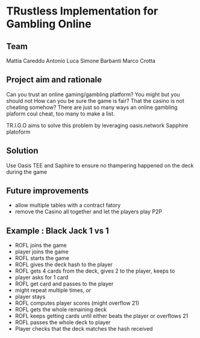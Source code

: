 # TRustless Implementation for Gambling Online


## Team

Mattia Careddu
Antonio Luca
Simone Barbanti
Marco Crotta

## Project aim and rationale

Can you trust an online gaming/gambling platform? You might but you should not
How can you be sure the game is fair? That the casino is not cheating somehow?
There are just so many ways an online gambling plaform coul cheat, too many to make 
a list.


TR.I.G.O aims to solve this problem by leveraging oasis.network Sapphire platoform

## Solution

Use Oasis TEE and Saphire to ensure no thampering happened on the deck during the game

## Future improvements
- allow multiple tables with a contract fatory
- remove the Casino all together and let the players play P2P


## Example : Black Jack 1 vs 1

- ROFL joins the game
- player joins the game
- ROFL starts the game
- ROFL gives the deck hash to the player
- ROFL gets 4 cards from the deck, gives 2 to the player, keeps to
- player asks for 1 card
- ROFL get card and passes to the player
- might repeat multiple times, or
- player stays
- ROFL computes player scores (might overflow 21)
- ROFL gets the whole remaining deck
- ROFL keeps getting cards until either beats the player or overflows 21
- ROFL passes the whole deck to player
- Player checks that the deck matches the hash received